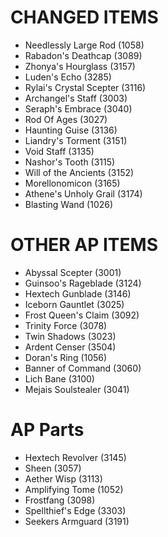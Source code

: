 # CHANGED ITEMS
- Needlessly Large Rod				(1058)
- Rabadon's Deathcap				(3089)
- Zhonya's Hourglass				(3157)
- Luden's Echo						(3285)
- Rylai's Crystal Scepter			(3116)
- Archangel's Staff					(3003)
- Seraph's Embrace					(3040)
- Rod Of Ages						(3027)
- Haunting Guise					(3136)
- Liandry's Torment					(3151)
- Void Staff						(3135)
- Nashor's Tooth					(3115)
- Will of the Ancients				(3152)
- Morellonomicon					(3165)
- Athene's Unholy Grail				(3174)
- Blasting Wand						(1026)




# OTHER AP ITEMS
- Abyssal Scepter					(3001)
- Guinsoo's Rageblade				(3124)
- Hextech Gunblade					(3146)
- Iceborn Gauntlet					(3025)
- Frost Queen's Claim				(3092)
- Trinity Force						(3078)
- Twin Shadows						(3023)
- Ardent Censer						(3504)
- Doran's Ring						(1056)
- Banner of Command					(3060)
- Lich Bane							(3100)
- Mejais Soulstealer				(3041)




# AP Parts
- Hextech Revolver					(3145)
- Sheen								(3057)
- Aether Wisp						(3113)
- Amplifying Tome					(1052)
- Frostfang							(3098)
- Spellthief's Edge					(3303)
- Seekers Armguard					(3191)